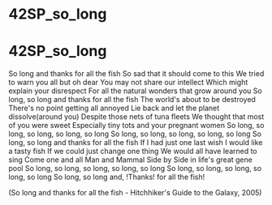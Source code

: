 # 42SP_so_long

# 42SP_so_long

So long and thanks for all the fish
So sad that it should come to this
We tried to warn you all but oh dear
You may not share our intellect
Which might explain your disrespect
For all the natural wonders that
grow around you
So long, so long and thanks
for all the fish
The world's about to be destroyed
There's no point getting all annoyed
Lie back and let the planet dissolve(around you)
Despite those nets of tuna fleets
We thought that most of you were sweet
Especially tiny tots and your
pregnant women
So long, so long, so long, so long, so long
So long, so long, so long, so long, so long
So long, so long and thanks
for all the fish
If I had just one last wish
I would like a tasty fish
If we could just change one thing
We would all have learned to sing
Come one and all
Man and Mammal
Side by Side in life's great gene pool
So long, so long, so long, so long, so long
So long, so long, so long, so long, so long
So long, so long and, !Thanks!
for all the fish!

(So long and thanks for all the fish - Hitchhiker's Guide to the Galaxy, 2005)
